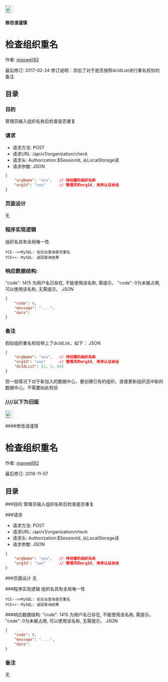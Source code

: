 <img src="http://kubernetes.io/kubernetes/img/warning.png" alt="WARNING" width="25" height="25">

#### 修改请谨慎

检查组织重名
==============

作者: [maxwell92](https://github.com/maxwell92)

最后修订: 2017-02-24
修订说明：添加了对于是否按照dcIdList进行重名校验的备注

目录
--------------
### 目的
管理员输入组织名称后检查是否重复

### 请求

* 请求方法: POST
* 请求URL: /api/v1/organization/check
* 请求头: Authorization:$SessionId, 从LocalStorage读
* 请求参数:
JSON
```json
{
    "orgName": "xxx",   // 待创建的组织名称
    "orgId": "xxx"      // 管理员的orgId, 用来认证会话
}
```

### 页面设计
无


### 程序实现逻辑
组织名具有全局唯一性
```Title: 检查组织重名
YCE-->>MySQL: 在后台查询是否重名
YCE<<--MySQL: 返回查询结果
```


### 响应数据结构:
"code": 1415 为用户名已存在, 不能使用该名称, 需提示。
"code": 0为未被占用, 可以使用该名称, 无需提示。
JSON
```json
{
    "code": 0,
    "message": "....",
    "data":
}
```


### 备注

假如组织重名校验带上了dcIdList，如下：
JSON
```json
{
    "orgName": "xxx",   // 待创建的组织名称
    "orgId": "xxx"      // 管理员的orgId, 用来认证会话
    "dcIdList": [1, 2, 66]
}
```

但一般情况下对于新加入的数据中心，要创建已有的组织，直接更新组织选中新的数据中心。不需要如此校验



### ////以下为旧版

<img src="http://kubernetes.io/kubernetes/img/warning.png" alt="WARNING" width="25" height="25">

####修改请谨慎

检查组织重名
==============

作者: [maxwell92](https://github.com/maxwell92)

最后修订: 2016-11-07

目录
--------------
###目的
管理员输入组织名称后检查是否重复

###请求

* 请求方法: POST
* 请求URL: /api/v1/organization/check
* 请求头: Authorization:$SessionId, 从LocalStorage读  
* 请求参数: 
JSON
```json
{
    "orgName": "xxx",   // 待创建的组织名称
    "orgId": "xxx"      // 管理员的orgId, 用来认证会话
}
```

###页面设计 
无


###程序实现逻辑
组织名具有全局唯一性
```Title: 检查组织重名
YCE-->>MySQL: 在后台查询是否重名 
YCE<<--MySQL: 返回查询结果
```


###响应数据结构: 
"code": 1415 为用户名已存在, 不能使用该名称, 需提示。 
"code": 0为未被占用, 可以使用该名称, 无需提示。
JSON
```json
{
    "code": 0,
    "message": "....",
    "data": 
}
```


### 备注
无
